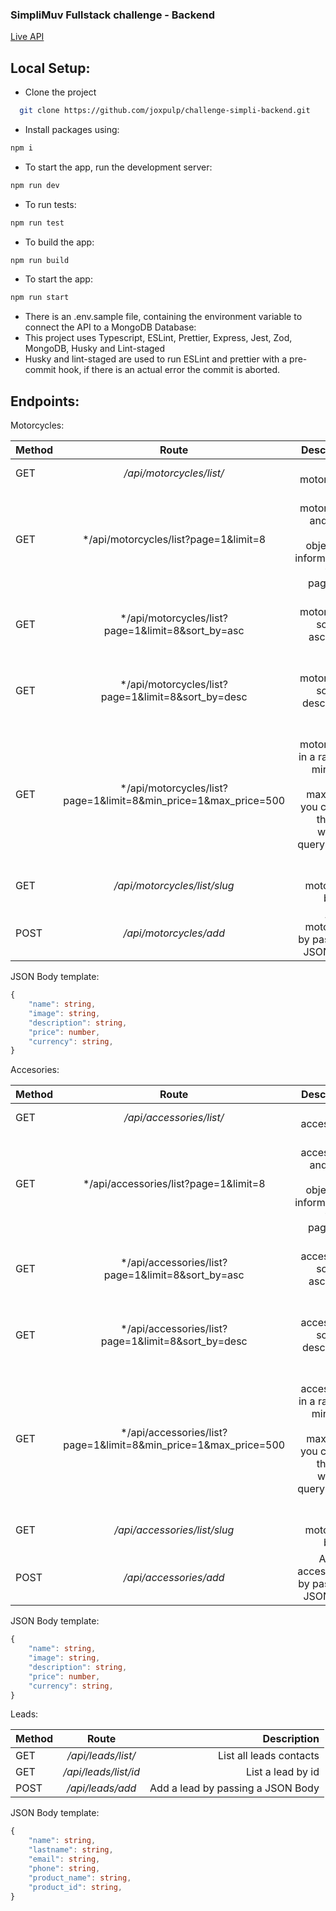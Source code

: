 ### SimpliMuv Fullstack challenge - Backend

[Live API](https://simpli-back.joxpulp.com/api/motorcycles?page=1&limit=8)

## Local Setup:

- Clone the project

```bash
  git clone https://github.com/joxpulp/challenge-simpli-backend.git
```

- Install packages using:

```bash
npm i
```

- To start the app, run the development server:

```bash
npm run dev
```

- To run tests:

```bash
npm run test
```

- To build the app:

```bash
npm run build
```

- To start the app:

```bash
npm run start
```

- There is an .env.sample file, containing the environment variable to connect the API to a MongoDB Database:
- This project uses Typescript, ESLint, Prettier, Express, Jest, Zod, MongoDB, Husky and Lint-staged
- Husky and lint-staged are used to run ESLint and prettier with a pre-commit hook, if there is an actual error the commit is aborted.

## Endpoints:

Motorcycles:

| Method |                              Route                               |                                                                                                 Description |
| ------ | :--------------------------------------------------------------: | ----------------------------------------------------------------------------------------------------------: |
| GET    |                     _/api/motorcycles/list/_                     |                                                                                        List all motorcycles |
| GET    |              \*/api/motorcycles/list?page=1&limit=8              |                         List all motorcycles and also a paging object with informatation to do a pagination |
| GET    |        \*/api/motorcycles/list?page=1&limit=8&sort_by=asc        |                                                              List all motorcycles sorted in ascending order |
| GET    |       \*/api/motorcycles/list?page=1&limit=8&sort_by=desc        |                                                             List all motorcycles sorted in descending order |
| GET    | \*/api/motorcycles/list?page=1&limit=8&min_price=1&max_price=500 | Filters motorcycles in a range of min_price and max_price, you can use this filter with one query param too |
| GET    |                   _/api/motorcycles/list/slug_                   |                                                                                   List a motorcycle by slug |
| POST   |                      _/api/motorcycles/add_                      |                                                                    Adds a motorcycle by passing a JSON Body |

JSON Body template:

```Typescript
{
    "name": string,
    "image": string,
    "description": string,
    "price": number,
    "currency": string,
}
```

Accesories:

| Method |                              Route                               |                                                                                                 Description |
| ------ | :--------------------------------------------------------------: | ----------------------------------------------------------------------------------------------------------: |
| GET    |                     _/api/accessories/list/_                     |                                                                                        List all accessories |
| GET    |              \*/api/accessories/list?page=1&limit=8              |                         List all accessories and also a paging object with informatation to do a pagination |
| GET    |        \*/api/accessories/list?page=1&limit=8&sort_by=asc        |                                                              List all accessories sorted in ascending order |
| GET    |       \*/api/accessories/list?page=1&limit=8&sort_by=desc        |                                                             List all accessories sorted in descending order |
| GET    | \*/api/accessories/list?page=1&limit=8&min_price=1&max_price=500 | Filters accessories in a range of min_price and max_price, you can use this filter with one query param too |
| GET    |                   _/api/accessories/list/slug_                   |                                                                                   List a motorcycle by slug |
| POST   |                      _/api/accessories/add_                      |                                                                  Adds an accessesory by passing a JSON Body |

JSON Body template:

```Typescript
{
    "name": string,
    "image": string,
    "description": string,
    "price": number,
    "currency": string,
}
```

Leads:

| Method |        Route         |                       Description |
| ------ | :------------------: | --------------------------------: |
| GET    |  _/api/leads/list/_  |           List all leads contacts |
| GET    | _/api/leads/list/id_ |                 List a lead by id |
| POST   |   _/api/leads/add_   | Add a lead by passing a JSON Body |

JSON Body template:

```Typescript
{
    "name": string,
    "lastname": string,
    "email": string,
    "phone": string,
    "product_name": string,
    "product_id": string,
}
```
